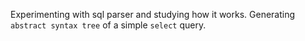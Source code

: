 Experimenting with sql parser and studying how it works.
Generating `abstract syntax tree` of a simple `select` query.
